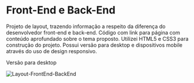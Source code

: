 # Front-End e Back-End
Projeto  de layout, trazendo informação a respeito da diferença do desenvolvedor front-end e back-end. Código com link para página com conteúdo aprofundado sobre o tema proposto.
Utilizei HTML5 e CSS3 para construção do projeto.
Possui versão para desktop e dispositivos mobile através do uso de design responsivo.

Versão para desktop

![Layout-FrontEnd-BackEnd](https://user-images.githubusercontent.com/127248374/226620993-18c75a07-0864-4cca-9561-f1f693a1c22b.png)
